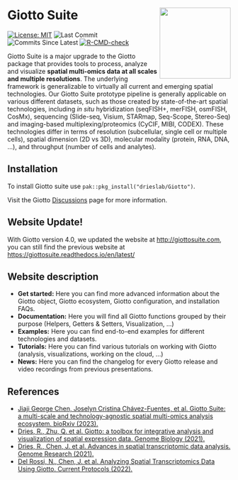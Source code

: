 
<!-- README.md is generated from README.Rmd. Please edit that file -->
<!-- This line is from RStudio -->

# Giotto Suite <img src="man/figures/GiottoLogo.png" align="right" alt="" width="160" />

<!-- badges: start -->

[![License: MIT](https://img.shields.io/badge/License-MIT-blue.svg)](https://tlo.mit.edu/understand-ip/exploring-mit-open-source-license-comprehensive-guide)
![Last
Commit](https://badgen.net/github/last-commit/drieslab/Giotto/suite)
![Commits Since
Latest](https://img.shields.io/github/commits-since/drieslab/Giotto/latest/suite)
[![R-CMD-check](https://github.com/drieslab/Giotto/actions/workflows/main_check.yaml/badge.svg?branch=suite)](https://github.com/drieslab/Giotto/actions/workflows/main_check.yaml)
<!-- badges: end -->

Giotto Suite is a major upgrade to the Giotto package that provides tools to process, analyze and visualize **spatial multi-omics data at all scales and multiple resolutions**. The underlying framework is generalizable to virtually all current and emerging spatial technologies. Our Giotto Suite prototype pipeline is generally applicable on various different datasets, such as those created by state-of-the-art spatial technologies, including *in situ* hybridization (seqFISH+, merFISH, osmFISH, CosMx), sequencing (Slide-seq, Visium, STARmap, Seq-Scope, Stereo-Seq) and imaging-based multiplexing/proteomics (CyCIF, MIBI, CODEX). These technologies differ in terms of resolution (subcellular, single cell or multiple cells), spatial dimension (2D vs 3D), molecular modality (protein, RNA, DNA, …), and throughput (number of cells and analytes).


## Installation

To install Giotto suite use
`pak::pkg_install("drieslab/Giotto")`. 

Visit the Giotto [Discussions](https://github.com/drieslab/Giotto/discussions) page for more information.

## Website Update!

With Giotto version 4.0, we updated the website at http://giottosuite.com, you can still find the previous website at https://giottosuite.readthedocs.io/en/latest/

## Website description  

- **Get started:** Here you can find more advanced information about the Giotto object, Giotto ecosystem, Giotto configuration, and installation FAQs.
- **Documentation:** Here you will find all Giotto functions grouped by their purpose (Helpers, Getters & Setters, Visualization, ...)
- **Examples:** Here you can find end-to-end  examples for different technologies and datasets.
- **Tutorials:** Here you can find various tutorials on working with Giotto (analysis, visualizations, working on the cloud, ...)
- **News:** Here you can find the changelog for every Giotto release and video recordings from previous presentations. 

<!-- <img src="inst/images/general_figs/overview_datasets.png" /> -->

## References

- [Jiaji George Chen, Joselyn Cristina Chávez-Fuentes, et al. Giotto Suite: a multi-scale and technology-agnostic spatial multi-omics analysis ecosystem. bioRxiv (2023).](https://www.biorxiv.org/content/10.1101/2023.11.26.568752v1)
- [Dries, R., Zhu, Q. et al. Giotto: a toolbox for integrative analysis and visualization of spatial expression data. Genome Biology (2021).](https://genomebiology.biomedcentral.com/articles/10.1186/s13059-021-02286-2)
- [Dries, R., Chen, J. et al. Advances in spatial transcriptomic data analysis. Genome Research (2021).](https://genome.cshlp.org/content/31/10/1706.long)
- [Del Rossi, N., Chen, J. et al. Analyzing Spatial Transcriptomics Data Using Giotto. Current Protocols (2022).](https://currentprotocols.onlinelibrary.wiley.com/doi/abs/10.1002/cpz1.405)
